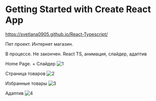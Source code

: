 # Getting Started with Create React App

https://svetlana0905.github.io/React-Typescript/

Пет проект. Интернет магазин.

В процессе. Не закончен. React TS, анимация, слайдер, адаптив

Home Page. + Слайдер
![1](https://user-images.githubusercontent.com/75973334/215092973-ff7fdb35-b58f-4c09-ac6d-cc468c9ec9e4.jpg)

Страница товаров
![2](https://user-images.githubusercontent.com/75973334/215093725-167db39c-15d5-4ea3-b61e-43215b522d97.jpg)

Избранные товары
![3](https://user-images.githubusercontent.com/75973334/215093932-73680ec5-30fb-4a76-bf68-8afcb4122f68.jpg)

Адаптив
![4](https://user-images.githubusercontent.com/75973334/215094302-06323868-6976-4a01-a671-2fdd199c1aae.jpg)
